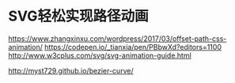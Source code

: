 # SVG轻松实现路径动画

https://www.zhangxinxu.com/wordpress/2017/03/offset-path-css-animation/
https://codepen.io/_tianxia/pen/PBbwXd?editors=1100
http://www.w3cplus.com/svg/svg-animation-guide.html

http://myst729.github.io/bezier-curve/